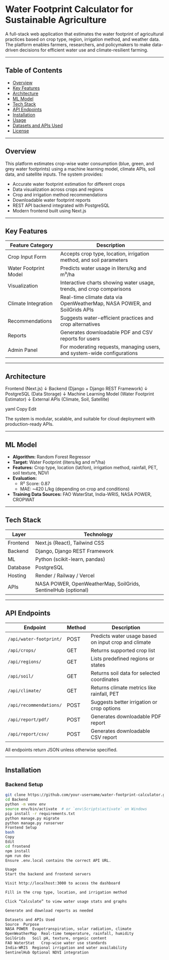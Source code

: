 # Water Footprint Calculator for Sustainable Agriculture

A full-stack web application that estimates the water footprint of agricultural practices based on crop type, region, irrigation method, and weather data. The platform enables farmers, researchers, and policymakers to make data-driven decisions for efficient water use and climate-resilient farming.

---

## Table of Contents

- [Overview](#overview)
- [Key Features](#key-features)
- [Architecture](#architecture)
- [ML Model](#ml-model)
- [Tech Stack](#tech-stack)
- [API Endpoints](#api-endpoints)
- [Installation](#installation)
- [Usage](#usage)
- [Datasets and APIs Used](#datasets-and-apis-used)
- [License](#license)

---

## Overview

This platform estimates crop-wise water consumption (blue, green, and grey water footprints) using a machine learning model, climate APIs, soil data, and satellite inputs. The system provides:

- Accurate water footprint estimation for different crops
- Data visualization across crops and regions
- Crop and irrigation method recommendations
- Downloadable water footprint reports
- REST API backend integrated with PostgreSQL
- Modern frontend built using Next.js

---

## Key Features

| Feature Category      | Description                                                                 |
|-----------------------|-----------------------------------------------------------------------------|
| Crop Input Form       | Accepts crop type, location, irrigation method, and soil parameters         |
| Water Footprint Model | Predicts water usage in liters/kg and m³/ha                                 |
| Visualization         | Interactive charts showing water usage, trends, and crop comparisons        |
| Climate Integration   | Real-time climate data via OpenWeatherMap, NASA POWER, and SoilGrids APIs   |
| Recommendations       | Suggests water-efficient practices and crop alternatives                   |
| Reports               | Generates downloadable PDF and CSV reports for users                        |
| Admin Panel           | For moderating requests, managing users, and system-wide configurations     |

---

## Architecture

Frontend (Next.js) ↓ Backend (Django + Django REST Framework) ↓ PostgreSQL (Data Storage) ↓ Machine Learning Model (Water Footprint Estimator) ↓ External APIs (Climate, Soil, Satellite)

yaml
Copy
Edit

The system is modular, scalable, and suitable for cloud deployment with production-ready APIs.

---

## ML Model

- **Algorithm:** Random Forest Regressor
- **Target:** Water Footprint (liters/kg and m³/ha)
- **Features:** Crop type, location (lat/lon), irrigation method, rainfall, PET, soil texture, NDVI
- **Evaluation:**
  - R² Score: 0.87
  - MAE: ~420 L/kg (depending on crop and conditions)
- **Training Data Sources:** FAO WaterStat, India-WRIS, NASA POWER, CROPWAT

---

## Tech Stack

| Layer        | Technology                       |
|--------------|----------------------------------|
| Frontend     | Next.js (React), Tailwind CSS    |
| Backend      | Django, Django REST Framework    |
| ML           | Python (scikit-learn, pandas)    |
| Database     | PostgreSQL                       |
| Hosting      | Render / Railway / Vercel        |
| APIs         | NASA POWER, OpenWeatherMap, SoilGrids, SentinelHub (optional)

---

## API Endpoints

| Endpoint                      | Method | Description                                          |
|-------------------------------|--------|------------------------------------------------------|
| `/api/water-footprint/`       | POST   | Predicts water usage based on input crop and climate |
| `/api/crops/`                 | GET    | Returns supported crop list                         |
| `/api/regions/`               | GET    | Lists predefined regions or states                  |
| `/api/soil/`                  | GET    | Returns soil data for selected coordinates          |
| `/api/climate/`               | GET    | Returns climate metrics like rainfall, PET          |
| `/api/recommendations/`       | POST   | Suggests better irrigation or crop options          |
| `/api/report/pdf/`            | POST   | Generates downloadable PDF report                   |
| `/api/report/csv/`            | POST   | Generates downloadable CSV report                   |

All endpoints return JSON unless otherwise specified.

---

## Installation

### Backend Setup

```bash
git clone https://github.com/your-username/water-footprint-calculator.git
cd Backend
python -m venv env
source env/bin/activate  # or `env\Scripts\activate` on Windows
pip install -r requirements.txt
python manage.py migrate
python manage.py runserver
Frontend Setup
bash
Copy
Edit
cd frontend
npm install
npm run dev
Ensure .env.local contains the correct API URL.

Usage
Start the backend and frontend servers

Visit http://localhost:3000 to access the dashboard

Fill in the crop type, location, and irrigation method

Click “Calculate” to view water usage stats and graphs

Generate and download reports as needed

Datasets and APIs Used
Source	Purpose
NASA POWER	Evapotranspiration, solar radiation, climate
OpenWeatherMap	Real-time temperature, rainfall, humidity
SoilGrids	Soil pH, texture, organic content
FAO WaterStat	Crop-wise water use standards
India-WRIS	Regional irrigation and water availability
SentinelHub	Optional NDVI integration
